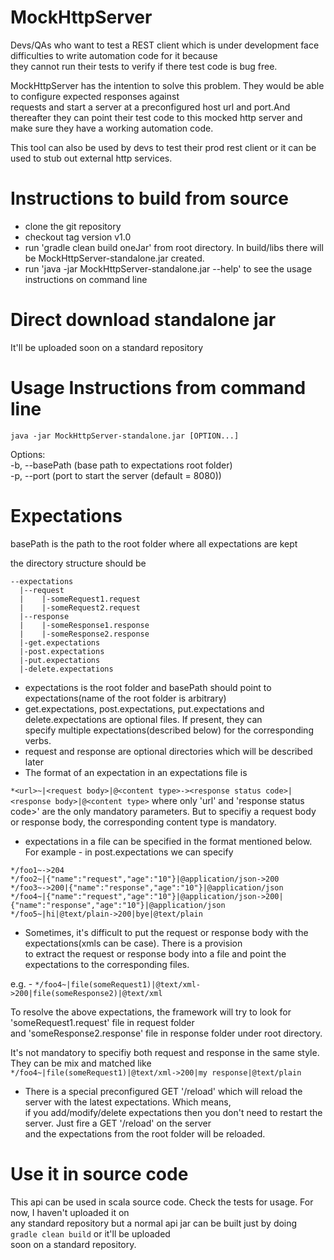 MockHttpServer
==============

Devs/QAs who want to test a REST client which is under development face difficulties to write automation code for it because  
they cannot run their tests to verify if there test code is bug free.

MockHttpServer has the intention to solve this problem. They would be able to configure expected responses against  
requests and start a server at a preconfigured host url and port.And thereafter they can point their test code to this mocked http server and make sure they have a working automation code.

This tool can also be used by devs to test their prod rest client or it can be used to stub out external http services.

Instructions to build from source
=================================

* clone the git repository
* checkout tag version v1.0
* run 'gradle clean build oneJar' from root directory. In build/libs there will be MockHttpServer-standalone.jar created.  
* run 'java -jar MockHttpServer-standalone.jar --help' to see the usage instructions on command line


Direct download standalone jar
==============================
It'll be uploaded soon on a standard repository


Usage Instructions from command line
====================================

`java -jar MockHttpServer-standalone.jar [OPTION...]`

Options:  
  -b, --basePath  <arg>   (base path to expectations root folder)    
  -p, --port  <arg>       (port to start the server (default = 8080))
  
Expectations
============

basePath is the path to the root folder where all expectations are kept

the directory structure should be
```
--expectations
  |--request
  |    |-someRequest1.request   
  |    |-someRequest2.request   
  |--response
  |    |-someResponse1.response
  |    |-someResponse2.response
  |-get.expectations
  |-post.expectations
  |-put.expectations
  |-delete.expectations
```
* expectations is the root folder and basePath should point to expectations(name of the root folder is arbitrary)
* get.expectations, post.expectations, put.expectations and delete.expectations are optional files. If present, they can  
specify multiple expectations(described below) for the corresponding verbs.
* request and response are optional directories which will be described later
* The format of an expectation in an expectations file is 

``` *<url>~|<request body>|@<content type>-><response status code>|<response body>|@<content type> ```
where only 'url' and 'response status code>' are the only mandatory parameters. But to specifiy a request body  
or response body, the corresponding content type is mandatory.

* expectations in a file can be specified in the format mentioned below. For example - in post.expectations we can specify

```
*/foo1~->204
*/foo2~|{"name":"request","age":"10"}|@application/json->200
*/foo3~->200|{"name":"response","age":"10"}|@application/json
*/foo4~|{"name":"request","age":"10"}|@application/json->200|{"name":"response","age":"10"}|@application/json
*/foo5~|hi|@text/plain->200|bye|@text/plain
```
* Sometimes, it's difficult to put the request or response body with the expectations(xmls can be case). There is a provision  
to extract the request or response body into a file and point the expectations to the corresponding files.

e.g. - ``` */foo4~|file(someRequest1)|@text/xml->200|file(someResponse2)|@text/xml ```

To resolve the above expectations, the framework will try to look for 'someRequest1.request' file in request folder  
and 'someResponse2.response' file in response folder under root directory.

It's not mandatory to specifiy both request and response in the same style. They can be mix and matched like  
``` */foo4~|file(someRequest1)|@text/xml->200|my response|@text/plain ```

* There is a special preconfigured GET '/reload' which will reload the server with the latest expectations. Which means,  
if you add/modify/delete expectations then you don't need to restart the server. Just fire a GET '/reload' on the server  
and the expectations from the root folder will be reloaded.



Use it in source code 
=====================

This api can be used in scala source code. Check the tests for usage. For now, I haven't uploaded it on  
any standard repository but a normal api jar can be built just by doing ```gradle clean build``` or it'll be uploaded  
soon on a standard repository.
        
           








